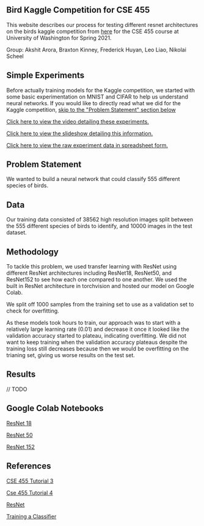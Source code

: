## Bird Kaggle Competition for CSE 455

This website describes our process for testing different resnet architectures on the birds kaggle competition from [here](https://www.kaggle.com/c/birds21sp) for the CSE 455 course at University of Washington for Spring 2021.

Group: Akshit Arora, Braxton Kinney, Frederick Huyan, Leo Liao, Nikolai Scheel

## Simple Experiments

Before actually training models for the Kaggle competition, we started with some basic experimentation on MNIST and CIFAR to help us understand neural networks. If you would like to directly read what we did for the Kaggle competition, [skip to the "Problem Statement" section below](#Problem-Statement)

[Click here to view the video detailing these experiments.](https://drive.google.com/file/d/1ejyFTdBus_HcdmKOVBltC2XFb7Lr0fPX/view?usp=sharing)

[Click here to view the slideshow detailing this information.](https://docs.google.com/presentation/d/1N51GK0HlqaiIMy8HTi-qnWjPuc3_tfQDKLEJMtLP91U/edit?usp=sharing)

[Click here to view the raw experiment data in spreadsheet form.](https://docs.google.com/spreadsheets/d/1_hWArK0Wu42o0rZcaaQJxyeBj_8Es8VpY7yecR936ag/edit?usp=sharing)

## Problem Statement

We wanted to build a neural network that could classify 555 different species of birds. 

## Data

Our training data consisted of 38562 high resolution images split between the 555 different species of birds to identify, and 10000 images in the test dataset.  

## Methodology

To tackle this problem, we used transfer learning with ResNet using different ResNet architectures including ResNet18, ResNet50, and ResNet152 to see how each one compared to one another. We used the built in ResNet architecture in torchvision and hosted our model on Google Colab. 

We split off 1000 samples from the training set to use as a validation set to check for overfitting. 

As these models took hours to train, our approach was to start with a relatively large learning rate (0.01) and decrease it once it looked like the validation accuracy started to plateau, indicating overfitting. We did not want to keep training when the validation accuracy plateaus despite the training loss still decreases because then we would be overfitting on the trianing set, giving us worse results on the test set. 

## Results

// TODO

## Google Colab Notebooks

[ResNet 18](https://colab.research.google.com/drive/18vP0-6dcLXze9VGNS6pTGcW3ZJIux6FQ?usp=sharing)

[ResNet 50](https://colab.research.google.com/drive/13eX8QM6MuxEXXn8FQTLQcfumRopswTni?usp=sharing)

[ResNet 152](https://colab.research.google.com/drive/1q1buEiXvxgRqeBKwVrtbR2FCnOFZPwp0?usp=sharing)

## References

[CSE 455 Tutorial 3](https://colab.research.google.com/drive/1EBz4feoaUvz-o_yeMI27LEQBkvrXNc_4#scrollTo=X7IHgrsqd-W0)

[Cse 455 Tutorial 4](https://colab.research.google.com/drive/1kHo8VT-onDxbtS3FM77VImG35h_K_Lav#scrollTo=yRzPDiVzsyGz)

[ResNet](https://pytorch.org/hub/pytorch_vision_resnet/)

[Training a Classifier](https://pytorch.org/tutorials/beginner/blitz/cifar10_tutorial.html)
